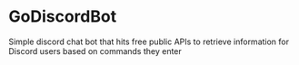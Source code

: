# GoDiscordBot

Simple discord chat bot that hits free public APIs to retrieve information for Discord users based on commands they enter

